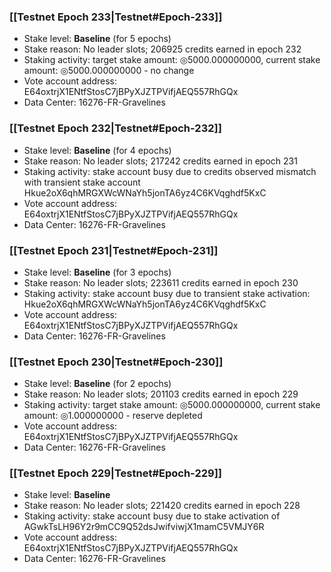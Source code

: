 ### [[Testnet Epoch 233|Testnet#Epoch-233]]
* Stake level: **Baseline** (for 5 epochs)
* Stake reason: No leader slots; 206925 credits earned in epoch 232
* Staking activity: target stake amount: ◎5000.000000000, current stake amount: ◎5000.000000000 - no change
* Vote account address: E64oxtrjX1ENtfStosC7jBPyXJZTPVifjAEQ557RhGQx
* Data Center: 16276-FR-Gravelines
### [[Testnet Epoch 232|Testnet#Epoch-232]]
* Stake level: **Baseline** (for 4 epochs)
* Stake reason: No leader slots; 217242 credits earned in epoch 231
* Staking activity: stake account busy due to credits observed mismatch with transient stake account Hkue2oX6qhMRGXWcWNaYh5jonTA6yz4C6KVqghdf5KxC
* Vote account address: E64oxtrjX1ENtfStosC7jBPyXJZTPVifjAEQ557RhGQx
* Data Center: 16276-FR-Gravelines
### [[Testnet Epoch 231|Testnet#Epoch-231]]
* Stake level: **Baseline** (for 3 epochs)
* Stake reason: No leader slots; 223611 credits earned in epoch 230
* Staking activity: stake account busy due to transient stake activation: Hkue2oX6qhMRGXWcWNaYh5jonTA6yz4C6KVqghdf5KxC
* Vote account address: E64oxtrjX1ENtfStosC7jBPyXJZTPVifjAEQ557RhGQx
* Data Center: 16276-FR-Gravelines
### [[Testnet Epoch 230|Testnet#Epoch-230]]
* Stake level: **Baseline** (for 2 epochs)
* Stake reason: No leader slots; 201103 credits earned in epoch 229
* Staking activity: target stake amount: ◎5000.000000000, current stake amount: ◎1.000000000 - reserve depleted
* Vote account address: E64oxtrjX1ENtfStosC7jBPyXJZTPVifjAEQ557RhGQx
* Data Center: 16276-FR-Gravelines
### [[Testnet Epoch 229|Testnet#Epoch-229]]
* Stake level: **Baseline**
* Stake reason: No leader slots; 221420 credits earned in epoch 228
* Staking activity: stake account busy due to stake activation of AGwkTsLH96Y2r9mCC9Q52dsJwifviwjX1mamC5VMJY6R
* Vote account address: E64oxtrjX1ENtfStosC7jBPyXJZTPVifjAEQ557RhGQx
* Data Center: 16276-FR-Gravelines